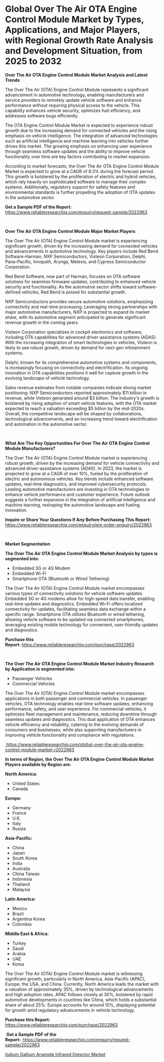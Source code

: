 <p><h1>Global Over The Air OTA Engine Control Module Market by Types, Applications, and Major Players, with Regional Growth Rate Analysis and Development Situation, from 2025 to 2032</h1></p><p><strong>Over The Air OTA Engine Control Module Market Analysis and Latest Trends</strong></p>
<p><p>The Over The Air (OTA) Engine Control Module represents a significant advancement in automotive technology, enabling manufacturers and service providers to remotely update vehicle software and enhance performance without requiring physical access to the vehicle. This capability enhances vehicle security, optimizes fuel efficiency, and addresses software bugs efficiently. </p><p>The OTA Engine Control Module Market is expected to experience robust growth due to the increasing demand for connected vehicles and the rising emphasis on vehicle intelligence. The integration of advanced technologies such as artificial intelligence and machine learning into vehicles further drives this market. The growing emphasis on enhancing user experience through seamless software updates and the ability to improve vehicle functionality over time are key factors contributing to market expansion.</p><p>According to market forecasts, the Over The Air OTA Engine Control Module Market is expected to grow at a CAGR of 9.3% during the forecast period. This growth is bolstered by the proliferation of electric and hybrid vehicles, which rely heavily on sophisticated software to manage their complex systems. Additionally, regulatory support for safety features and environmental standards is further propelling the adoption of OTA updates in the automotive sector.</p></p>
<p><strong>Get a Sample PDF of the Report:&nbsp;</strong> <a href="https://www.reliableresearchiq.com/enquiry/request-sample/2022963?utm_campaign=3455&utm_medium=2&utm_source=Github&utm_content=ia&utm_term=29032025&utm_id=over-the-air-ota-engine-control-module">https://www.reliableresearchiq.com/enquiry/request-sample/2022963</a></p>
<p>&nbsp;</p>
<p><strong>Over The Air OTA Engine Control Module Major Market Players</strong></p>
<p><p>The Over The Air (OTA) Engine Control Module market is experiencing significant growth, driven by the increasing demand for connected vehicles and advancements in automotive technology. Key players include Red Bend Software-Harman, NXP Semiconductors, Visteon Corporation, Delphi, Pana-Pacific, Innopath, Arynga, Melexis, and Cypress Semiconductor Corporation.</p><p>Red Bend Software, now part of Harman, focuses on OTA software solutions for seamless firmware updates, contributing to enhanced vehicle security and functionality. As the automotive sector shifts toward software-defined vehicles, Red Bend is poised for substantial growth.</p><p>NXP Semiconductors provides secure automotive solutions, emphasizing connectivity and real-time processing. Leveraging strong partnerships with major automotive manufacturers, NXP is projected to expand its market share, with its automotive segment anticipated to generate significant revenue growth in the coming years.</p><p>Visteon Corporation specializes in cockpit electronics and software, including OTA capabilities for advanced driver-assistance systems (ADAS). With the increasing integration of smart technologies in vehicles, Visteon is likely to see robust growth, driven by demand for next-gen infotainment systems.</p><p>Delphi, known for its comprehensive automotive systems and components, is increasingly focusing on connectivity and electrification. Its ongoing innovation in OTA capabilities positions it well for capture growth in the evolving landscape of vehicle technology.</p><p>Sales revenue estimates from notable companies indicate strong market positioning: NXP Semiconductors reported approximately $11 billion in revenue, while Visteon generated around $3 billion. The industry's growth is bolstered by rising adoption of smart vehicle features, with the OTA market expected to reach a valuation exceeding $5 billion by the mid-2020s. Overall, the competitive landscape will be shaped by collaborations, technological advancements, and an increasing trend toward electrification and automation in the automotive sector.</p></p>
<p>&nbsp;</p>
<p><strong>What Are The Key Opportunities For Over The Air OTA Engine Control Module Manufacturers?</strong></p>
<p><p>The Over The Air (OTA) Engine Control Module market is experiencing robust growth, driven by the increasing demand for vehicle connectivity and advanced driver-assistance systems (ADAS). In 2023, the market is projected to grow at a CAGR of over 10%, fueled by the proliferation of electric and autonomous vehicles. Key trends include enhanced software updates, real-time diagnostics, and improved cybersecurity protocols. Leading automotive manufacturers are investing in OTA technologies to enhance vehicle performance and customer experience. Future outlook suggests a further expansion in the integration of artificial intelligence and machine learning, reshaping the automotive landscape and fueling innovation.</p></p>
<p><strong>Inquire or Share Your Questions If Any Before Purchasing This Report:</strong> <a href="https://www.reliableresearchiq.com/enquiry/pre-order-enquiry/2022963?utm_campaign=3455&utm_medium=2&utm_source=Github&utm_content=ia&utm_term=29032025&utm_id=over-the-air-ota-engine-control-module">https://www.reliableresearchiq.com/enquiry/pre-order-enquiry/2022963</a></p>
<p>&nbsp;</p>
<p><strong>Market Segmentation</strong></p>
<p><strong>The Over The Air OTA Engine Control Module Market Analysis by types is segmented into:</strong></p>
<p><ul><li>Embedded 3G or 4G Modem</li><li>Embedded Wi-Fi</li><li>Smartphone OTA (Bluetooth or Wired Tethering)</li></ul></p>
<p><p>The Over The Air (OTA) Engine Control Module market encompasses various types of connectivity solutions for vehicle software updates. Embedded 3G or 4G modems allow for high-speed data transfer, enabling real-time updates and diagnostics. Embedded Wi-Fi offers localized connectivity for updates, facilitating seamless data exchange within a specific range. Smartphone OTA utilizes Bluetooth or wired tethering, allowing vehicle software to be updated via connected smartphones, leveraging existing mobile technology for convenient, user-friendly updates and diagnostics.</p></p>
<p><strong>Purchase this Report:&nbsp;</strong><a href="https://www.reliableresearchiq.com/purchase/2022963?utm_campaign=3455&utm_medium=2&utm_source=Github&utm_content=ia&utm_term=29032025&utm_id=over-the-air-ota-engine-control-module">https://www.reliableresearchiq.com/purchase/2022963</a></p>
<p>&nbsp;</p>
<p><strong>The Over The Air OTA Engine Control Module Market Industry Research by Application is segmented into:</strong></p>
<p><ul><li>Passenger Vehicles</li><li>Commercial Vehicles</li></ul></p>
<p><p>The Over The Air (OTA) Engine Control Module market encompasses applications in both passenger and commercial vehicles. In passenger vehicles, OTA technology enables real-time software updates, enhancing performance, safety, and user experience. For commercial vehicles, it optimizes fleet management and maintenance, reducing downtime through seamless updates and diagnostics. This dual application of OTA enhances vehicle efficiency and reliability, catering to the evolving demands of consumers and businesses, while also supporting manufacturers in improving vehicle functionality and compliance with regulations.</p></p>
<p><a href="https://www.reliableresearchiq.com/global-over-the-air-ota-engine-control-module-market-r2022963?utm_campaign=3455&utm_medium=2&utm_source=Github&utm_content=ia&utm_term=29032025&utm_id=over-the-air-ota-engine-control-module">&nbsp;https://www.reliableresearchiq.com/global-over-the-air-ota-engine-control-module-market-r2022963</a></p>
<p><strong>In terms of Region, the Over The Air OTA Engine Control Module Market Players available by Region are:</strong></p>
<p>
    <p> <strong> North America: </strong>
        <ul>
            <li>United States</li>
            <li>Canada</li>
        </ul>
        </p> 
    <p> <strong> Europe: </strong>
        <ul>
            <li>Germany</li>
            <li>France</li>
            <li>U.K.</li>
            <li>Italy</li>
            <li>Russia</li>
        </ul>
        </p> 
    <p> <strong> Asia-Pacific: </strong>
        <ul>
            <li>China</li>
            <li>Japan</li>
            <li>South Korea</li>
            <li>India</li>
            <li>Australia</li>
            <li>China Taiwan</li>
            <li>Indonesia</li>
            <li>Thailand</li>
            <li>Malaysia</li>
        </ul>
        </p> 
    <p> <strong> Latin America: </strong>
        <ul>
            <li>Mexico</li>
            <li>Brazil</li>
            <li>Argentina Korea</li>
            <li>Colombia</li>
        </ul>
        </p> 
    <p> <strong> Middle East & Africa: </strong>
        <ul>
            <li>Turkey</li>
            <li>Saudi</li>
            <li>Arabia</li>
            <li>UAE</li>
            <li>Korea</li>
        </ul>
    </p>
    </p>
<p><p>The Over The Air (OTA) Engine Control Module market is witnessing significant growth, particularly in North America, Asia-Pacific (APAC), Europe, the USA, and China. Currently, North America leads the market with a valuation of approximately 35%, driven by technological advancements and high adoption rates. APAC follows closely at 30%, bolstered by rapid automotive developments in countries like China, which holds a substantial share of about 25%. Europe accounts for around 10%, displaying potential for growth amid regulatory advancements in vehicle technology.</p></p>
<p><strong>Purchase this Report: </strong><a href="https://www.reliableresearchiq.com/purchase/2022963?utm_campaign=3455&utm_medium=2&utm_source=Github&utm_content=ia&utm_term=29032025&utm_id=over-the-air-ota-engine-control-module">https://www.reliableresearchiq.com/purchase/2022963</a></p>
<p>&nbsp;<strong>Get a Sample PDF of the Report:&nbsp;&nbsp;</strong><a href="https://www.reliableresearchiq.com/enquiry/request-sample/2022963?utm_campaign=3455&utm_medium=2&utm_source=Github&utm_content=ia&utm_term=29032025&utm_id=over-the-air-ota-engine-control-module">https://www.reliableresearchiq.com/enquiry/request-sample/2022963</a></p>
<p><strong></strong></p>
<p><p><a href="https://github.com/signallaikun/Market-Research-Report-List-1/blob/main/indium-gallium-arsenide-infrared-detector-market.md?utm_campaign=3455&utm_medium=2&utm_source=Github&utm_content=ia&utm_term=29032025&utm_id=over-the-air-ota-engine-control-module">Indium Gallium Arsenide Infrared Detector Market</a></p></p>